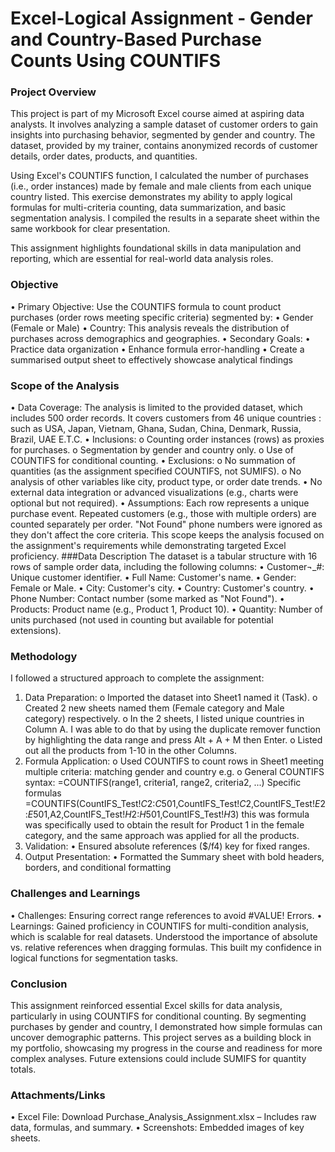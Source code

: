 # Excel-Logical Assignment - Gender and Country-Based Purchase Counts Using COUNTIFS
### Project Overview
This project is part of my Microsoft Excel course aimed at aspiring data analysts. It involves analyzing a sample dataset of customer orders to gain insights into purchasing behavior, segmented by gender and country. The dataset, provided by my trainer, contains anonymized records of customer details, order dates, products, and quantities.

Using Excel's COUNTIFS function, I calculated the number of purchases (i.e., order instances) made by female and male clients from each unique country listed. This exercise demonstrates my ability to apply logical formulas for multi-criteria counting, data summarization, and basic segmentation analysis. I compiled the results in a separate sheet within the same workbook for clear presentation.

This assignment highlights foundational skills in data manipulation and reporting, which are essential for real-world data analysis roles.

### Objective
•  Primary Objective: Use the COUNTIFS formula to count product purchases (order rows meeting specific criteria) segmented by: 
•	Gender (Female or Male)
•	Country: This analysis reveals the distribution of purchases across demographics and geographies.
•  Secondary Goals: 
•	Practice data organization
•	Enhance formula error-handling
•	Create a summarised output sheet to effectively showcase analytical findings


### Scope of the Analysis
•	Data Coverage: The analysis is limited to the provided dataset, which includes 500 order records. It covers customers from 46 unique countries : such as USA, Japan, Vietnam, Ghana, Sudan, China, Denmark, Russia, Brazil, UAE E.T.C.
•	Inclusions: 
o	Counting order instances (rows) as proxies for purchases.
o	Segmentation by gender and country only.
o	Use of COUNTIFS for conditional counting.
•	Exclusions: 
o	No summation of quantities (as the assignment specified COUNTIFS, not SUMIFS).
o	No analysis of other variables like city, product type, or order date trends.
•	No external data integration or advanced visualizations (e.g., charts were optional but not required).
•	 Assumptions: Each row represents a unique purchase event. Repeated customers (e.g., those with multiple orders) are counted separately per order. "Not Found" phone numbers were ignored as they don't affect the core criteria.
This scope keeps the analysis focused on the assignment's requirements while demonstrating targeted Excel proficiency.
###Data Description
The dataset is a tabular structure with 16 rows of sample order data, including the following columns:
•	Customer¬_#: Unique customer identifier.
•	Full Name: Customer's name.
•	Gender: Female or Male.
•	City: Customer's city.
•	Country: Customer's country. 
•	Phone Number: Contact number (some marked as "Not Found").
•	Products: Product name (e.g., Product 1, Product 10).
•	Quantity: Number of units purchased (not used in counting but available for potential extensions).

### Methodology
I followed a structured approach to complete the assignment:
1.	Data Preparation: 
o	Imported the dataset into Sheet1 named it (Task).
o	Created 2 new sheets named them (Female category and Male category) respectively.
o	In the 2 sheets, I listed unique countries in Column A. I was able to do that by using the duplicate remover function by highlighting the data range and press Alt + A + M then Enter.
o	Listed out all the products from 1-10 in the other Columns.
2.	Formula Application: 
o	Used COUNTIFS to count rows in Sheet1 meeting multiple criteria: matching gender and country e.g.
o	General COUNTIFS syntax: =COUNTIFS(range1, criteria1, range2, criteria2, ...)
Specific formulas =COUNTIFS(CountIFS_Test!$C$2:$C$501,CountIFS_Test!$C$2,CountIFS_Test!$E$2:$E$501,A2,CountIFS_Test!$H$2:$H$501,CountIFS_Test!$H$3) this was formula was specifically used to obtain the result for Product 1 in the female category, and the same approach was applied for all the products. 
3.	Validation: 
•	Ensured absolute references ($/f4) key for fixed ranges.
4.	Output Presentation: 
•	Formatted the Summary sheet with bold headers, borders, and conditional formatting
### Challenges and Learnings
•	Challenges: Ensuring correct range references to avoid #VALUE! Errors.
•	Learnings: Gained proficiency in COUNTIFS for multi-condition analysis, which is scalable for real datasets. Understood the importance of absolute vs. relative references when dragging formulas. This built my confidence in logical functions for segmentation tasks. 
### Conclusion
 This assignment reinforced essential Excel skills for data analysis, particularly in using COUNTIFS for conditional counting. By segmenting purchases by gender and country, I demonstrated how simple formulas can uncover demographic patterns. This project serves as a building block in my portfolio, showcasing my progress in the course and readiness for more complex analyses. Future extensions could include SUMIFS for quantity totals. 
### Attachments/Links
•	Excel File: Download Purchase_Analysis_Assignment.xlsx – Includes raw data, formulas, and summary.
•	Screenshots: Embedded images of key sheets.
 

